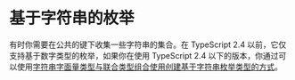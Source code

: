 # 基于字符串的枚举

有时你需要在公共的键下收集一些字符串的集合。在 TypeScript 2.4 以前，它仅支持基于数字类型的枚举，如果你在使用 TypeScript 2.4 以下的版本，你通过可以使用[字符串字面量类型与联合类型组合使用创建基于字符串枚举类型的方式](../typings/literals.md#使用用例)。